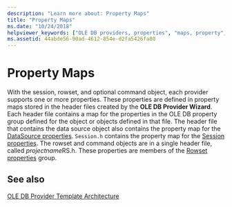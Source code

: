 ```yaml
---
description: "Learn more about: Property Maps"
title: "Property Maps"
ms.date: "10/24/2018"
helpviewer_keywords: ["OLE DB providers, properties", "maps, property", "property maps"]
ms.assetid: 44abde56-90ad-4612-854e-d2fa5426fa80
---
```

# Property Maps

With the session, rowset, and optional command object, each provider supports one or more properties. These properties are defined in property maps stored in the header files created by the **OLE DB Provider Wizard**. Each header file contains a map for the properties in the OLE DB property group defined for the object or objects defined in that file. The header file that contains the data source object also contains the property map for the [DataSource properties](/previous-versions/windows/desktop/ms724188(v=vs.85)). `Session.h` contains the property map for the [Session properties](/previous-versions/windows/desktop/ms714221(v=vs.85)). The rowset and command objects are in a single header file, called *projectname*RS.h. These properties are members of the [Rowset properties](/previous-versions/windows/desktop/ms711252(v=vs.85)) group.

## See also

[OLE DB Provider Template Architecture](../../data/oledb/ole-db-provider-template-architecture.md)<br/>
